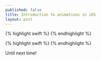 ```yaml
---
published: false
title: Introduction to animations in iOS
layout: post
---
```

{% highlight swift %}
{% endhighlight %}

{% highlight swift %}
{% endhighlight %}

Until next time!